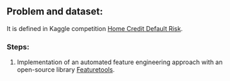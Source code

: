 ## Problem and dataset:
It is defined in Kaggle competition [Home Credit Default Risk](https://www.kaggle.com/c/home-credit-default-risk). 

### Steps:
1. Implementation of an automated feature engineering approach with an open-source library [Featuretools](https://www.featuretools.com/). 

